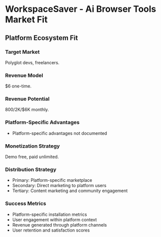# WorkspaceSaver - Ai Browser Tools Market Fit

## Platform Ecosystem Fit

### Target Market
Polyglot devs, freelancers.

### Revenue Model
$6 one-time.

### Revenue Potential
$800/$2K/$6K monthly.

### Platform-Specific Advantages
- Platform-specific advantages not documented

### Monetization Strategy
Demo free, paid unlimited.

### Distribution Strategy
- Primary: Platform-specific marketplace
- Secondary: Direct marketing to platform users
- Tertiary: Content marketing and community engagement

### Success Metrics
- Platform-specific installation metrics
- User engagement within platform context
- Revenue generated through platform channels
- User retention and satisfaction scores
